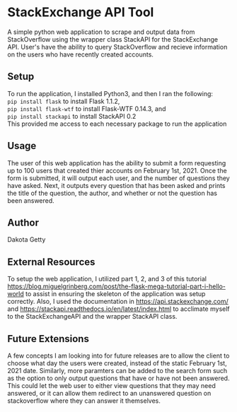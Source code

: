 # StackExchange API Tool 
A simple python web application to scrape and output data from StackOverflow using the wrapper class StackAPI for the StackExchange API. User's have the ability to query StackOverflow and recieve information on the users who have recently created accounts.

## Setup
To run the application, I installed Python3, and then I ran the following:\
```pip install flask``` to install 
Flask 1.1.2,\
```pip install flask-wtf``` to install 
Flask-WTF 0.14.3, and\
```pip install stackapi``` to install
StackAPI 0.2\
This provided me access to each necessary package to run the application


## Usage
The user of this web application has the ability to submit a form requesting up to 100 users that created thier accounts on February 1st, 2021.
Once the form is submitted, it will output each user, and the number of questions they have asked. Next, it outputs every question that has been asked
and prints the title of the question, the author, and whether or not the question has been answered.

## Author
Dakota Getty

## External Resources
To setup the web application, I utilized part 1, 2, and 3 of this tutorial https://blog.miguelgrinberg.com/post/the-flask-mega-tutorial-part-i-hello-world 
to assist in ensuring the skeleton of the application was setup correctly. Also, I used the documentation in https://api.stackexchange.com/ and https://stackapi.readthedocs.io/en/latest/index.html to acclimate myself to the StackExchangeAPI and the wrapper StackAPI class.

## Future Extensions
A few concepts I am looking into for future releases are to allow the client to choose what day the users were created, instead of the static February 1st, 2021 date.
Similarly, more paramters can be added to the search form such as the option to only output questions that have or have not been answered. This could let the web user to either view questions that they may need answered, or it can allow them redirect to an unanswered question on stackoverflow where they can answer it themselves.
